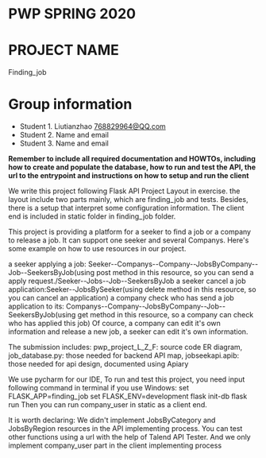 # PWP SPRING 2020
# PROJECT NAME
Finding_job
# Group information
* Student 1. Liutianzhao 768829964@QQ.com
* Student 2. Name and email
* Student 3. Name and email

__Remember to include all required documentation and HOWTOs, including how to create and populate the database, how to run and test the API, the url to the entrypoint and instructions on how to setup and run the client__

We write this project following Flask API Project Layout in exercise. the layout include two parts mainly, which are finding_job and tests. Besides, there is a setup that interpret some configuration information. The client end is included in static folder in finding_job folder.

This project is providing a platform for a seeker to find a job or a company to release a job. It can support one seeker and several Companys. Here's some example on how to use resources in our project.

a seeker applying a job: Seeker--Companys--Company--JobsByCompany--Job--SeekersByJob(using post method in this resource, so you can send a apply request./Seeker--Jobs--Job--SeekersByJob
a seeker cancel a job application:Seeker--JobsBySeeker(using delete method in this resource, so you can cancel an application)
a company check who has send a job application to its: Companys--Company--JobsByCompany--Job--SeekersByJob(using get method in this resource, so a company can check who has applied this job)
Of cource, a company can edit it's own information and release a new job, a seeker can edit it's own information.

The submission includes:
pwp_project_L_Z_F: source code
ER diagram, job_database.py: those needed for backend
API map, jobseekapi.apib: those needed for api design, documented using Apiary

We use pycharm for our IDE, To run and test this project, you need input following command in terminal if you use Windows:
set FLASK_APP=finding_job
set FLASK_ENV=development
flask init-db
flask run
Then you can run company_user in static as a client end.

It is worth declaring:
We didn't implement JobsByCategory and JobsByRegion resources in the API implementing process. You can test other functions using a url with the help of Talend API Tester.
And we only implement company_user part in the client implementing process

